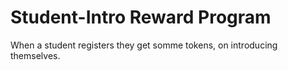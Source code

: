 # Student-Intro Reward Program

When a student registers they get somme tokens, on introducing themselves.